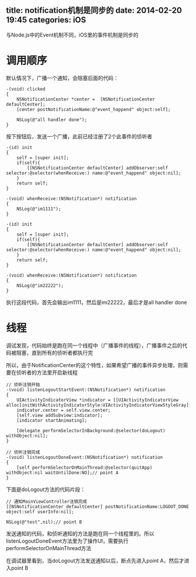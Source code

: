 title: notification机制是同步的
date: 2014-02-20 19:45
categories: iOS 
---
与Node.js中的Event机制不同，iOS里的事件机制是同步的
<!--more-->

# 调用顺序

默认情况下，广播一个通知，会阻塞后面的代码：

```
-(void) clicked
{
    NSNotificationCenter *center =  [NSNotificationCenter defaultCenter];
    [center postNotificationName:@"event_happend" object:self];

    NSLog(@"all handler done");
}
```

按下按钮后，发送一个广播，此前已经注册了2个此事件的侦听者

```
-(id) init
{
    self = [super init];
    if(self){
        [[NSNotificationCenter defaultCenter] addObserver:self selector:@selector(whenReceive:) name:@"event_happend" object:nil];
    }
    return self;
}

-(void) whenReceive:(NSNotification*) notification
{
    NSLog(@"im1111");
}
```

```
-(id) init
{
    self = [super init];
    if(self){
        [[NSNotificationCenter defaultCenter] addObserver:self selector:@selector(whenReceive:) name:@"event_happend" object:nil];
    }
    return self;
}

-(void) whenReceive:(NSNotification*) notification
{
    NSLog(@"im22222");
}
```

执行这段代码，首先会输出im1111，然后是im22222，最后才是all handler done

# 线程

调试发现，代码始终是跑在同一个线程中（广播事件的线程），广播事件之后的代码被阻塞，直到所有的侦听者都执行完

所以，由于NotificationCenter的这个特性，如果希望广播的事件异步处理，则需要在侦听者的方法里开启新线程

```
// 侦听注销开始
-(void) listenLogoutStartEvent:(NSNotification*) notification
{
    UIActivityIndicatorView *indicator = [[UIActivityIndicatorView alloc]initWithActivityIndicatorStyle:UIActivityIndicatorViewStyleGray];
    indicator.center = self.view.center;
    [self.view addSubview:indicator];
    [indicator startAnimating];

    [delegate performSelectorInBackground:@selector(doLogout) withObject:nil];
}
```

```
// 侦听注销完成
-(void) listenLogoutDoneEvent:(NSNotification*) notification
{
    [self performSelectorOnMainThread:@selector(quitApp) withObject:nil waitUntilDone:NO];// point A
}
```

下面是doLogout方法的代码片段：

```
// 通知MainViewController注销完成
[[NSNotificationCenter defaultCenter] postNotificationName:LOGOUT_DONE object:self userInfo:nil];

NSLog(@"test",nil);// point B
```

发送通知的代码，和侦听通知的方法是跑在同一个线程里的。所以listenLogoutDoneEvent方法里为了操作UI，需要执行performSelectorOnMainThread方法

在调试器里看到，当doLogout方法发送通知以后，断点先进入point A，然后才进入point B